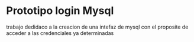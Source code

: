 ﻿# Prototipo login Mysql

trabajo dedidaco a la creacion de una intefaz de mysql con el proposite de acceder a las credenciales ya determinadas





